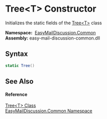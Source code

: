 Tree&lt;T> Constructor
======================
Initializes the static fields of the [Tree&lt;T>][1] class

  **Namespace:**  [EasyMailDiscussion.Common][2]  
  **Assembly:** easy-mail-discussion-common.dll

Syntax
------

```csharp
static Tree()
```


See Also
--------

#### Reference
[Tree&lt;T> Class][1]  
[EasyMailDiscussion.Common Namespace][2]  

[1]: README.md
[2]: ../README.md